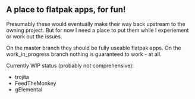 ## A place to flatpak apps, for fun!

Presumably these would eventually make their way back upstream to the owning project. But for now I need a place to put them while I experiement or work out the issues.

On the master branch they should be fully useable flatpak apps. On the work_in_progress branch nothing is guaranteed to work - at all.


Currently WIP status (probably not comprehensive):

* trojita
* FeedTheMonkey
* gElemental
